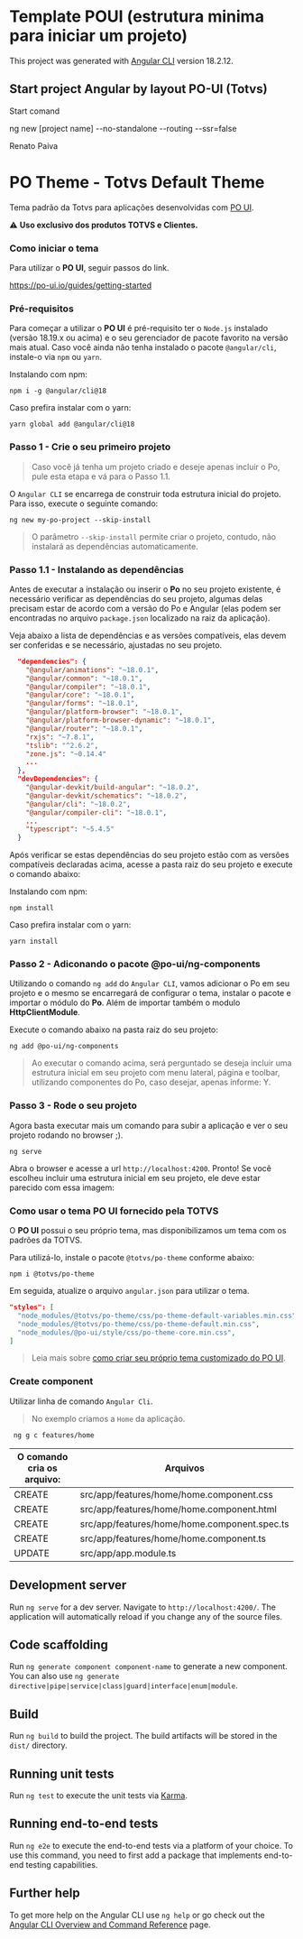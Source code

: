 # Template POUI (estrutura minima para iniciar um projeto)

This project was generated with [Angular CLI](https://github.com/angular/angular-cli) version 18.2.12.

## Start project Angular by layout PO-UI (Totvs)

Start comand

ng new [project name] --no-standalone --routing --ssr=false

Renato Paiva


# PO Theme - Totvs Default Theme

Tema padrão da Totvs para aplicações desenvolvidas com [PO UI](http://po-ui.io).

:warning: __Uso exclusivo dos produtos TOTVS e Clientes.__

### Como iniciar o tema

Para utilizar o **PO UI**, seguir passos do link.

https://po-ui.io/guides/getting-started

### Pré-requisitos

Para começar a utilizar o **PO UI** é pré-requisito ter o `Node.js` instalado (versão 18.19.x ou acima) e o seu gerenciador de pacote favorito na versão mais atual. Caso você ainda não tenha instalado o pacote `@angular/cli`, instale-o via `npm` ou `yarn`.

Instalando com npm:

```
npm i -g @angular/cli@18
```

Caso prefira instalar com o yarn:

```
yarn global add @angular/cli@18
```

### Passo 1 - Crie o seu primeiro projeto

  >  Caso você já tenha um projeto criado e deseje apenas incluir o Po, pule esta etapa e vá para o Passo 1.1.

O `Angular CLI` se encarrega de construir toda estrutura inicial do projeto. Para isso, execute o seguinte comando:

```
ng new my-po-project --skip-install
```

  >  O parâmetro `--skip-install` permite criar o projeto, contudo, não instalará as dependências automaticamente.

### Passo 1.1 - Instalando as dependências

Antes de executar a instalação ou inserir o **Po** no seu projeto existente, é necessário verificar as dependências do seu projeto, algumas delas precisam estar de acordo com a versão do Po e Angular (elas podem ser encontradas no arquivo `package.json` localizado na raiz da aplicação).

Veja abaixo a lista de dependências e as versões compatíveis, elas devem ser conferidas e se necessário, ajustadas no seu projeto.

```json
  "dependencies": {
    "@angular/animations": "~18.0.1",
    "@angular/common": "~18.0.1",
    "@angular/compiler": "~18.0.1",
    "@angular/core": "~18.0.1",
    "@angular/forms": "~18.0.1",
    "@angular/platform-browser": "~18.0.1",
    "@angular/platform-browser-dynamic": "~18.0.1",
    "@angular/router": "~18.0.1",
    "rxjs": "~7.8.1",
    "tslib": "^2.6.2",
    "zone.js": "~0.14.4"
    ...
  },
  "devDependencies": {
    "@angular-devkit/build-angular": "~18.0.2",
    "@angular-devkit/schematics": "~18.0.2",
    "@angular/cli": "~18.0.2",
    "@angular/compiler-cli": "~18.0.1",
    ...
    "typescript": "~5.4.5"
  }
```

Após verificar se estas dependências do seu projeto estão com as versões compatíveis declaradas acima, acesse a pasta raiz do seu projeto e execute o comando abaixo:

Instalando com npm:

```
npm install
```

Caso prefira instalar com o yarn:

```
yarn install
```

### Passo 2 - Adiconando o pacote @po-ui/ng-components

Utilizando o comando `ng add` do `Angular CLI`, vamos adicionar o Po em seu projeto e o mesmo se encarregará de configurar o tema, instalar o pacote e importar o módulo do **Po**. Além de importar também o modulo **HttpClientModule**.

Execute o comando abaixo na pasta raiz do seu projeto:

```
ng add @po-ui/ng-components
```

  >  Ao executar o comando acima, será perguntado se deseja incluir uma estrutura inicial em seu projeto com menu lateral, página e toolbar, utilizando componentes do Po, caso desejar, apenas informe: Y.

### Passo 3 - Rode o seu projeto

Agora basta executar mais um comando para subir a aplicação e ver o seu projeto rodando no browser ;).

```
ng serve
```

Abra o browser e acesse a url `http://localhost:4200`. Pronto! Se você escolheu incluir uma estrutura inicial em seu projeto, ele deve estar parecido com essa imagem:

### Como usar o tema **PO UI** fornecido pela TOTVS

O **PO UI** possui o seu próprio tema, mas disponibilizamos um tema com os padrões da TOTVS.

Para utilizá-lo, instale o pacote `@totvs/po-theme` conforme abaixo:

```
npm i @totvs/po-theme
```

Em seguida, atualize o arquivo `angular.json` para utilizar o tema.

```json
"styles": [
  "node_modules/@totvs/po-theme/css/po-theme-default-variables.min.css",
  "node_modules/@totvs/po-theme/css/po-theme-default.min.css",
  "node_modules/@po-ui/style/css/po-theme-core.min.css",
]
```

> Leia mais sobre [como criar seu próprio tema customizado do PO UI][create-theme-customization].

[create-theme-customization]: https://po-ui.io/guides/create-theme-customization


### Create component 

Utilizar linha de comando `Angular Cli`.

> No exemplo criamos a `Home` da aplicação.

```
 ng g c features/home
```

| O comando cria os arquivo:| Arquivos                       |
| --------------------------| ------------------------------ |
| CREATE | src/app/features/home/home.component.css          | 
| CREATE | src/app/features/home/home.component.html         | 
| CREATE | src/app/features/home/home.component.spec.ts      | 
| CREATE | src/app/features/home/home.component.ts           | 
| UPDATE | src/app/app.module.ts                             | 


## Development server

Run `ng serve` for a dev server. Navigate to `http://localhost:4200/`. The application will automatically reload if you change any of the source files.

## Code scaffolding

Run `ng generate component component-name` to generate a new component. You can also use `ng generate directive|pipe|service|class|guard|interface|enum|module`.

## Build

Run `ng build` to build the project. The build artifacts will be stored in the `dist/` directory.

## Running unit tests

Run `ng test` to execute the unit tests via [Karma](https://karma-runner.github.io).

## Running end-to-end tests

Run `ng e2e` to execute the end-to-end tests via a platform of your choice. To use this command, you need to first add a package that implements end-to-end testing capabilities.

## Further help

To get more help on the Angular CLI use `ng help` or go check out the [Angular CLI Overview and Command Reference](https://angular.dev/tools/cli) page.
